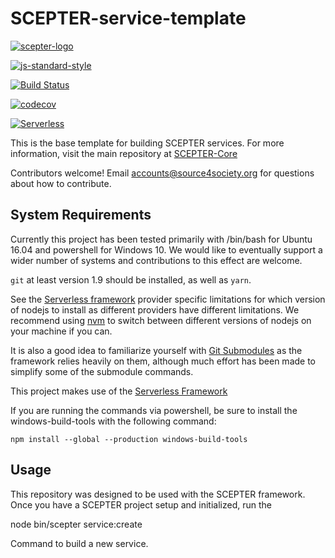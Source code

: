 # SCEPTER-service-template

[![scepter-logo](http://res.cloudinary.com/source-4-society/image/upload/v1514622047/scepter_hzpcqt.png)](https://github.com/source4societyorg/SCEPTER-core)

[![js-standard-style](https://cdn.rawgit.com/standard/standard/master/badge.svg)](http://standardjs.com)

[![Build Status](https://travis-ci.org/source4societyorg/SCEPTER-service-template-nodejs.svg?branch=master)](https://travis-ci.org/source4societyorg/SCEPTER-service-template-nodejs)

[![codecov](https://codecov.io/gh/source4societyorg/SCEPTER-service-template-nodejs/branch/master/graph/badge.svg)](https://codecov.io/gh/source4societyorg/SCEPTER-service-template-nodejs)

[![Serverless](http://public.serverless.com/badges/v1.svg)](http://serverless.com)

This is the base template for building SCEPTER services. For more information, visit the main repository at [SCEPTER-Core](https://github.com/source4societyorg/SCEPTER-Core)

Contributors welcome! Email accounts@source4society.org for questions about how to contribute.

## System Requirements

Currently this project has been tested primarily with /bin/bash for Ubuntu 16.04 and powershell for Windows 10. We would like to eventually support a wider number of systems and contributions to this effect are welcome.

`git` at least version 1.9 should be installed, as well as `yarn`.

See the [Serverless framework](https://serverless.com) provider specific limitations for which version of nodejs to install as different providers have different limitations. We recommend using [nvm](https://github.com/creationix/nvm) to switch between different versions of nodejs on your machine if you can.

It is also a good idea to familiarize yourself with [Git Submodules](https://git-scm.com/book/en/v2/Git-Tools-Submodules) as the framework relies heavily on them, although much effort has been made to simplify some of the submodule commands.

This project makes use of the [Serverless Framework](http://serverless.com)

If you are running the commands via powershell, be sure to install the windows-build-tools with the following command:

    npm install --global --production windows-build-tools

## Usage

This repository was designed to be used with the SCEPTER framework. Once you have a SCEPTER project setup and initialized, run the 

  node bin/scepter service:create

Command to build a new service.
